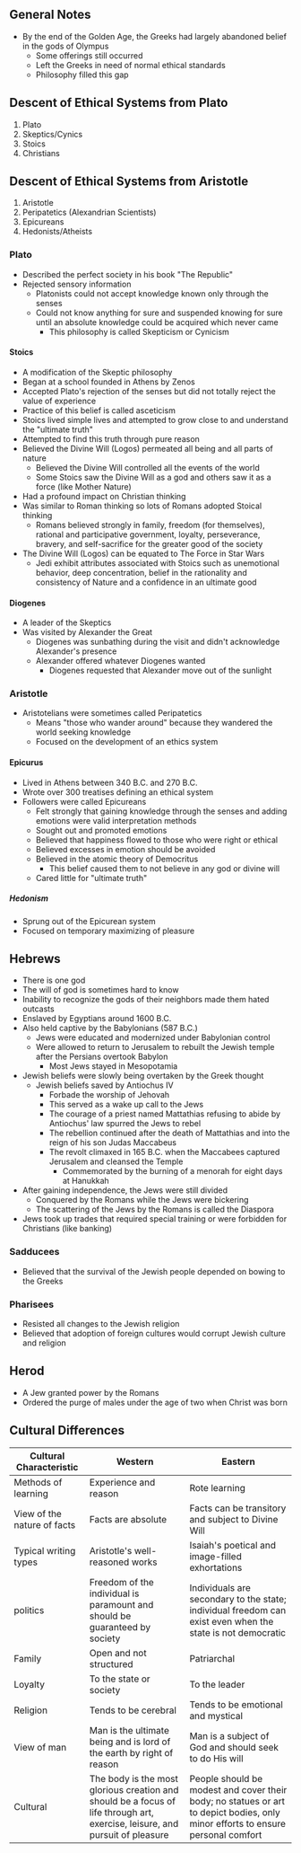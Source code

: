 ## General Notes
- By the end of the Golden Age, the Greeks had largely abandoned belief in the gods of Olympus 
	- Some offerings still occurred
	- Left the Greeks in need of normal ethical standards
	- Philosophy filled this gap

## Descent of Ethical Systems from Plato
1. Plato
1. Skeptics/Cynics
1. Stoics
1. Christians

## Descent of Ethical Systems from Aristotle
1. Aristotle
1. Peripatetics (Alexandrian Scientists)
1. Epicureans
1. Hedonists/Atheists

### Plato
- Described the perfect society in his book "The Republic"
- Rejected sensory information
	- Platonists could not accept knowledge known only through the senses
	- Could not know anything for sure and suspended knowing for sure until an absolute knowledge could be acquired which never came
		- This philosophy is called Skepticism or Cynicism

#### Stoics
- A modification of the Skeptic philosophy
- Began at a school founded in Athens by Zenos
- Accepted Plato's rejection of the senses but did not totally reject the value of experience
- Practice of this belief is called asceticism
- Stoics lived simple lives and attempted to grow close to and understand the "ultimate truth"
- Attempted to find this truth through pure reason
- Believed the Divine Will (Logos) permeated all being and all parts of nature
	- Believed the Divine Will controlled all the events of the world
	- Some Stoics saw the Divine Will as a god and others saw it as a force (like Mother Nature)
- Had a profound impact on Christian thinking
- Was similar to Roman thinking so lots of Romans adopted Stoical thinking
	- Romans believed strongly in family, freedom (for themselves), rational and participative government, loyalty, perseverance, bravery, and self-sacrifice for the greater good of the society
- The Divine Will (Logos) can be equated to The Force in Star Wars
	- Jedi exhibit attributes associated with Stoics such as unemotional behavior, deep concentration, belief in the rationality and consistency of Nature and a confidence in an ultimate good

#### Diogenes
- A leader of the Skeptics
- Was visited by Alexander the Great
	- Diogenes was sunbathing during the visit and didn't acknowledge Alexander's presence
	- Alexander offered whatever Diogenes wanted
		- Diogenes requested that Alexander move out of the sunlight

### Aristotle
- Aristotelians were sometimes called Peripatetics
	- Means "those who wander around" because they wandered the world seeking knowledge
	- Focused on the development of an ethics system

#### Epicurus
- Lived in Athens between 340 B.C. and 270 B.C.
- Wrote over 300 treatises defining an ethical system
- Followers were called Epicureans
	- Felt strongly that gaining knowledge through the senses and adding emotions were valid interpretation methods
	- Sought out and promoted emotions
	- Believed that happiness flowed to those who were right or ethical
	- Believed excesses in emotion should be avoided
	- Believed in the atomic theory of Democritus
		- This belief caused them to not believe in any god or divine will
	- Cared little for "ultimate truth"

##### Hedonism
- Sprung out of the Epicurean system
- Focused on temporary maximizing of pleasure

## Hebrews
- There is one god
- The will of god is sometimes hard to know
- Inability to recognize the gods of their neighbors made them hated outcasts
- Enslaved by Egyptians around 1600 B.C.
- Also held captive by the Babylonians (587 B.C.)
	 - Jews were educated and modernized under Babylonian control
	 - Were allowed to return to Jerusalem to rebuilt the Jewish temple after the Persians overtook Babylon
	 	- Most Jews stayed in Mesopotamia
- Jewish beliefs were slowly being overtaken by the Greek thought
	- Jewish beliefs saved by Antiochus IV
		- Forbade the worship of Jehovah
		- This served as a wake up call to the Jews
		- The courage of a priest named Mattathias refusing to abide by Antiochus' law spurred the Jews to rebel
		- The rebellion continued after the death of Mattathias and into the reign of his son Judas Maccabeus
		- The revolt climaxed in 165 B.C. when the Maccabees captured Jerusalem and cleansed the Temple
			- Commemorated by the burning of a menorah for eight days at Hanukkah
- After gaining independence, the Jews were still divided
	- Conquered by the Romans while the Jews were bickering
	- The scattering of the Jews by the Romans is called the Diaspora
- Jews took up trades that required special training or were forbidden for Christians (like banking)

### Sadducees
- Believed that the survival of the Jewish people depended on bowing to the Greeks

### Pharisees
- Resisted all changes to the Jewish religion
- Believed that adoption of foreign cultures would corrupt Jewish culture and religion

## Herod
- A Jew granted power by the Romans
- Ordered the purge of males under the age of two when Christ was born

## Cultural Differences
|Cultural Characteristic|Western|Eastern|
|---|---|---|
|Methods of learning|Experience and reason|Rote learning|
|View of the nature of facts|Facts are absolute|Facts can be transitory and subject to Divine Will|
|Typical writing types|Aristotle's well-reasoned works|Isaiah's poetical and image-filled exhortations|
|politics|Freedom of the individual is paramount and should be guaranteed by society|Individuals are secondary to the state; individual freedom can exist even when the state is not democratic|
|Family|Open and not structured|Patriarchal|
|Loyalty|To the state or society|To the leader|
|Religion|Tends to be cerebral|Tends to be emotional and mystical|
|View of man|Man is the ultimate being and is lord of the earth by right of reason|Man is a subject of God and should seek to do His will|
|Cultural|The body is the most glorious creation and should be a focus of life through art, exercise, leisure, and pursuit of pleasure|People should be modest and cover their body; no statues or art to depict bodies, only minor efforts to ensure personal comfort|
